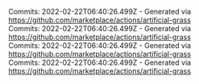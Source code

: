 Commits: 2022-02-22T06:40:26.499Z - Generated via https://github.com/marketplace/actions/artificial-grass
<br>
Commits: 2022-02-22T06:40:26.499Z - Generated via https://github.com/marketplace/actions/artificial-grass
<br>
Commits: 2022-02-22T06:40:26.499Z - Generated via https://github.com/marketplace/actions/artificial-grass
<br>
Commits: 2022-02-22T06:40:26.499Z - Generated via https://github.com/marketplace/actions/artificial-grass
<br>
